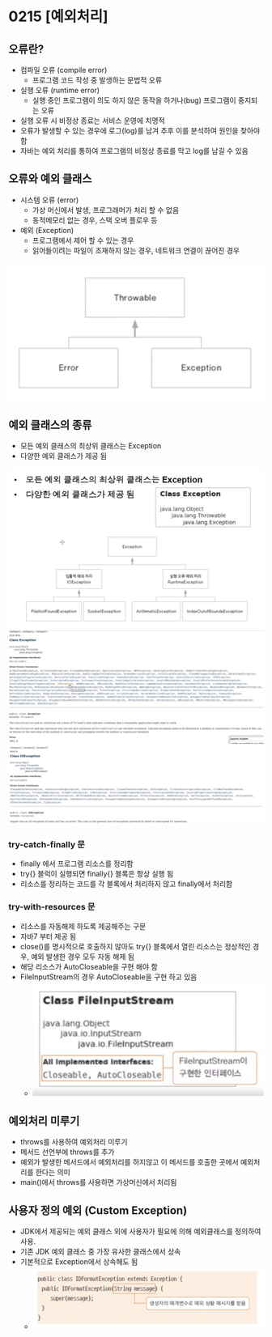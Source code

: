 # 0215 [예외처리]

## 오류란?

- 컴파일 오류 (compile error)
    - 프로그램 코드 작성 중 발생하는 문법적 오류
- 실행 오류 (runtime error)
    - 실행 중인 프로그램이 의도 하지 않은 동작을 하거나(bug) 프로그램이 중지되는 오류
- 실행 오류 시 비정상 종료는 서비스 운영에 치명적
- 오류가 발생할 수 있는 경우에 로그(log)를 남겨 추후 이를 분석하여 원인을 찾아야 함
- 자바는 예외 처리를 통하여 프로그램의 비정상 종료를 막고 log를 남길 수 있음

## 오류와 예외 클래스

- 시스템 오류 (error)
    - 가상 머신에서 발생, 프로그래머가 처리 할 수 없음
    - 동적메모리 없는 경우, 스택 오버 플로우 등
- 예외 (Exception)
    - 프로그램에서 제어 할 수 있는 경우
    - 읽어들이려는 파일이 조재하지 않는 경우, 네트워크 연결이 끊어진 경우

![img.png](img.png)

## 예외 클래스의 종류

- 모든 예외 클래스의 최상위 클래스는 Exception
- 다양한 예외 클래스가 제공 됨

![img_1.png](img_1.png)
![img_2.png](img_2.png)
![img_3.png](img_3.png)

### try-catch-finally 문

- finally 에서 프로그램 리소스를 정리함
- try{} 블럭이 실행되면 finally{} 블록은 항상 실행 됨
- 리소스를 정리하는 코드를 각 블록에서 처리하지 않고 finally에서 처리함

### try-with-resources 문

- 리소스를 자동해제 하도록 제공해주는 구문
- 자바7 부터 제공 됨
- close()를 명시적으로 호출하지 않아도 try{} 블록에서 열린 리소스는 정상적인 경우, 예외 발생한 경우 모두 자동 해제 됨
- 해당 리소스가 AutoCloseable을 구현 해야 함
- FileInputStream의 경우 AutoCloseable을 구현 하고 있음
    - ![img_4.png](img_4.png)

## 예외처리 미루기

- throws를 사용하여 예외처리 미루기
- 메서드 선언부에 throws를 추가
- 예외가 발생한 메서드에서 예외처리를 하지않고 이 메서드를 호출한 곳에서 예외처리를 한다는 의미
- main()에서 throws를 사용하면 가상머신에서 처리됨

## 사용자 정의 예외 (Custom Exception)

- JDK에서 제공되는 예외 클래스 외에 사용자가 필요에 의해 예외클래스를 정의하여 사용.
- 기존 JDK 예외 클래스 중 가장 유사한 클래스에서 상속
- 기본적으로 Exception에서 상속해도 됨
    - ![img_5.png](img_5.png)